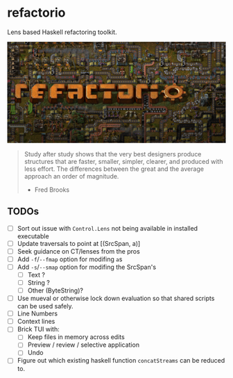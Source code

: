 # refactorio

Lens based Haskell refactoring toolkit.

![refactorio](refactorio.png)

> Study after study shows that the very best designers produce structures that
> are faster, smaller, simpler, clearer, and produced with less effort. The
> differences between the great and the average approach an order of magnitude.
>
> - Fred Brooks

## TODOs

- [ ] Sort out issue with `Control.Lens` not being available in installed executable
- [ ] Update traversals to point at [(SrcSpan, a)]
- [ ] Seek guidance on CT/lenses from the pros
- [ ] Add `-f`/`--fmap` option for modifing `a`s
- [ ] Add `-s`/`--smap` option for modifing the SrcSpan's
  - [ ] Text ?
  - [ ] String ?
  - [ ] Other (ByteString)?
- [ ] Use mueval or otherwise lock down evaluation so that shared scripts can
      be used safely.
- [ ] Line Numbers
- [ ] Context lines
- [ ] Brick TUI with:
  - [ ] Keep files in memory across edits
  - [ ] Preview / review / selective application
  - [ ] Undo
- [ ] Figure out which existing haskell function `concatStreams` can be reduced to.

